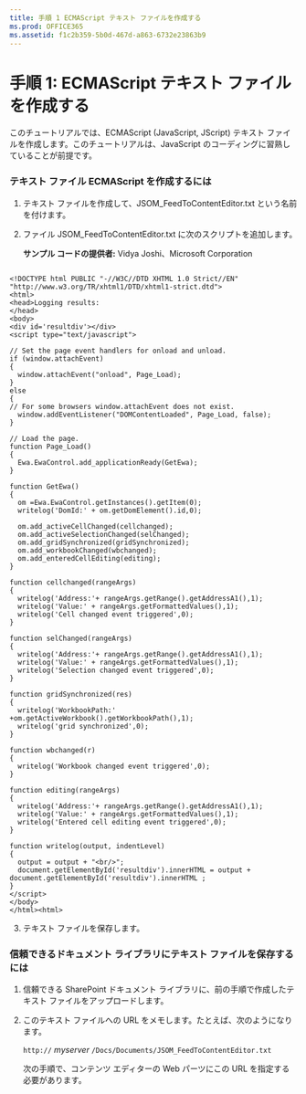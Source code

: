 ```yaml
---
title: 手順 1 ECMAScript テキスト ファイルを作成する
ms.prod: OFFICE365
ms.assetid: f1c2b359-5b0d-467d-a863-6732e23863b9
---
```



# 手順 1: ECMAScript テキスト ファイルを作成する

このチュートリアルでは、ECMAScript (JavaScript, JScript) テキスト ファイルを作成します。このチュートリアルは、JavaScript のコーディングに習熟していることが前提です。 
  
    
    


### テキスト ファイル ECMAScript を作成するには


1. テキスト ファイルを作成して、JSOM_FeedToContentEditor.txt という名前を付けます。
    
  
2. ファイル JSOM_FeedToContentEditor.txt に次のスクリプトを追加します。
    
    **サンプル コードの提供者:** Vidya Joshi、Microsoft Corporation
    


  ```
  
<!DOCTYPE html PUBLIC "-//W3C//DTD XHTML 1.0 Strict//EN" "http://www.w3.org/TR/xhtml1/DTD/xhtml1-strict.dtd">
<html>
 <head>Logging results:
 </head>
<body>
<div id='resultdiv'></div>
<script type="text/javascript">         

// Set the page event handlers for onload and unload.
if (window.attachEvent) 
{
    window.attachEvent("onload", Page_Load);
} 
else 
{
// For some browsers window.attachEvent does not exist.
    window.addEventListener("DOMContentLoaded", Page_Load, false);
}

// Load the page. 
function Page_Load() 
{
    Ewa.EwaControl.add_applicationReady(GetEwa);
}

function GetEwa()
{
    om =Ewa.EwaControl.getInstances().getItem(0);
    writelog('DomId:' + om.getDomElement().id,0);

    om.add_activeCellChanged(cellchanged);
    om.add_activeSelectionChanged(selChanged);
    om.add_gridSynchronized(gridSynchronized);
    om.add_workbookChanged(wbchanged);
    om.add_enteredCellEditing(editing);
}

function cellchanged(rangeArgs)
{
    writelog('Address:'+ rangeArgs.getRange().getAddressA1(),1);
    writelog('Value:' + rangeArgs.getFormattedValues(),1);
    writelog('Cell changed event triggered',0);
}

function selChanged(rangeArgs)
{
    writelog('Address:'+ rangeArgs.getRange().getAddressA1(),1);
    writelog('Value:' + rangeArgs.getFormattedValues(),1);
    writelog('Selection changed event triggered',0);
}

function gridSynchronized(res)
{
    writelog('WorkbookPath:' +om.getActiveWorkbook().getWorkbookPath(),1);
    writelog('grid synchronized',0);
}

function wbchanged(r)
{
    writelog('Workbook changed event triggered',0);
}

function editing(rangeArgs)
{
    writelog('Address:'+ rangeArgs.getRange().getAddressA1(),1);
    writelog('Value:' + rangeArgs.getFormattedValues(),1);
    writelog('Entered cell editing event triggered',0);
}

function writelog(output, indentLevel)
{
    output = output + "<br/>";
    document.getElementById('resultdiv').innerHTML = output + document.getElementById('resultdiv').innerHTML ;
}
</script>  
</body>
</html><html> 

  ```

3. テキスト ファイルを保存します。
    
  

### 信頼できるドキュメント ライブラリにテキスト ファイルを保存するには


1. 信頼できる SharePoint ドキュメント ライブラリに、前の手順で作成したテキスト ファイルをアップロードします。 
    
  
2. このテキスト ファイルへの URL をメモします。たとえば、次のようになります。
    
     `http://` _myserver_ `/Docs/Documents/JSOM_FeedToContentEditor.txt`
    
    次の手順で、コンテンツ エディターの Web パーツにこの URL を指定する必要があります。
    
  

